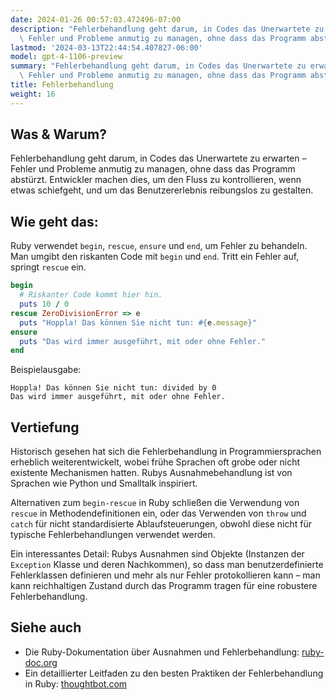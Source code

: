 ```yaml
---
date: 2024-01-26 00:57:03.472496-07:00
description: "Fehlerbehandlung geht darum, in Codes das Unerwartete zu erwarten \u2013\
  \ Fehler und Probleme anmutig zu managen, ohne dass das Programm abst\xFCrzt. Entwickler\u2026"
lastmod: '2024-03-13T22:44:54.407827-06:00'
model: gpt-4-1106-preview
summary: "Fehlerbehandlung geht darum, in Codes das Unerwartete zu erwarten \u2013\
  \ Fehler und Probleme anmutig zu managen, ohne dass das Programm abst\xFCrzt. Entwickler\u2026"
title: Fehlerbehandlung
weight: 16
---
```


## Was & Warum?

Fehlerbehandlung geht darum, in Codes das Unerwartete zu erwarten – Fehler und Probleme anmutig zu managen, ohne dass das Programm abstürzt. Entwickler machen dies, um den Fluss zu kontrollieren, wenn etwas schiefgeht, und um das Benutzererlebnis reibungslos zu gestalten.

## Wie geht das:

Ruby verwendet `begin`, `rescue`, `ensure` und `end`, um Fehler zu behandeln. Man umgibt den riskanten Code mit `begin` und `end`. Tritt ein Fehler auf, springt `rescue` ein.

```Ruby
begin
  # Riskanter Code kommt hier hin.
  puts 10 / 0
rescue ZeroDivisionError => e
  puts "Hoppla! Das können Sie nicht tun: #{e.message}"
ensure
  puts "Das wird immer ausgeführt, mit oder ohne Fehler."
end
```

Beispielausgabe:
```
Hoppla! Das können Sie nicht tun: divided by 0
Das wird immer ausgeführt, mit oder ohne Fehler.
```

## Vertiefung

Historisch gesehen hat sich die Fehlerbehandlung in Programmiersprachen erheblich weiterentwickelt, wobei frühe Sprachen oft grobe oder nicht existente Mechanismen hatten. Rubys Ausnahmebehandlung ist von Sprachen wie Python und Smalltalk inspiriert.

Alternativen zum `begin-rescue` in Ruby schließen die Verwendung von `rescue` in Methodendefinitionen ein, oder das Verwenden von `throw` und `catch` für nicht standardisierte Ablaufsteuerungen, obwohl diese nicht für typische Fehlerbehandlungen verwendet werden.

Ein interessantes Detail: Rubys Ausnahmen sind Objekte (Instanzen der `Exception` Klasse und deren Nachkommen), so dass man benutzerdefinierte Fehlerklassen definieren und mehr als nur Fehler protokollieren kann – man kann reichhaltigen Zustand durch das Programm tragen für eine robustere Fehlerbehandlung.

## Siehe auch

- Die Ruby-Dokumentation über Ausnahmen und Fehlerbehandlung: [ruby-doc.org](https://ruby-doc.org/core-3.1.0/doc/syntax/exceptions_rdoc.html)
- Ein detaillierter Leitfaden zu den besten Praktiken der Fehlerbehandlung in Ruby: [thoughtbot.com](https://thoughtbot.com/blog/rescue-standarderror-not-exception)
